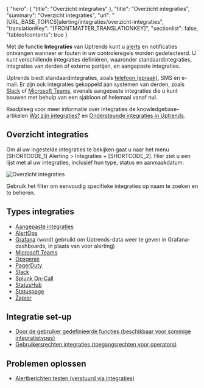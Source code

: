 {
  "hero": {
    "title": "Overzicht integraties"
  },
  "title": "Overzicht integraties",
  "summary": "Overzicht integraties",
  "url": "[URL_BASE_TOPICS]alerting/integraties/overzicht-integraties",
  "translationKey": "[FRONTMATTER_TRANSLATIONKEY]",
  "sectionlist": false,
  "tableofcontents": true
}

Met de functie **Integraties** van Uptrends kunt u [alerts]([LINK_URL_1]) en notificaties ontvangen wanneer er fouten in uw controleregels worden gedetecteerd. U kunt verschillende integraties definiëren, waaronder standaardintegraties, integraties van derden of externe partijen, en aangepaste integraties.

Uptrends biedt standaardintegraties, zoals [telefoon (spraak)]([LINK_URL_2]), SMS en e-mail. Er zijn ook integraties gekoppeld aan systemen van derden, zoals [Slack]([LINK_URL_3]) of [Microsoft Teams]([LINK_URL_4]), evenals aangepaste integraties die u kunt bouwen met behulp van een sjabloon of helemaal vanaf nul.

Raadpleeg voor meer informatie over integraties de knowledgebase-artikelen [Wat zijn integraties?]([LINK_URL_5]) en [Ondersteunde integraties in Uptrends]([LINK_URL_6]).

## Overzicht integraties

Om al uw ingestelde integraties te bekijken gaat u naar het menu [SHORTCODE_1] Alerting > Integraties + [SHORTCODE_2]. Hier ziet u een lijst met al uw integraties, inclusief hun type, status en aanmaakdatum:

![Overzicht integraties]([LINK_URL_7])

Gebruik het filter om eenvoudig specifieke integraties op naam te zoeken en te beheren.

## Types integraties

- [Aangepaste integraties]([LINK_URL_8])
- [AlertOps]([LINK_URL_9])
- [Grafana]([LINK_URL_10]) (wordt gebruikt om Uptrends-data weer te geven in Grafana-dashboards, in plaats van voor alerting)
- [Microsoft Teams]([LINK_URL_11])
- [Opsgenie]([LINK_URL_12])
- [PagerDuty]([LINK_URL_13])
- [Slack]([LINK_URL_14])
- [Splunk On-Call]([LINK_URL_15])
- [StatusHub]([LINK_URL_16])
- [Statuspage]([LINK_URL_17])
- [Zapier]([LINK_URL_18])

## Integratie set-up

- [Door de gebruiker gedefinieerde functies (beschikbaar voor sommige integratietypes)]([LINK_URL_19])
- [Gebruikersrechten integraties (toegangsrechten voor operators)]([LINK_URL_20])

## Problemen oplossen

- [Alertberichten testen (verstuurd via integraties)]([LINK_URL_21])
